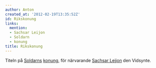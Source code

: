 ```yaml
---
author: Anton
created_at: '2012-02-19T13:35:52Z'
id: Rikskonung
links:
  mention:
  - Sachsar Leijon
  - Soldarn
  - konung
title: Rikskonung
---
```


Titeln på [Soldarns][] [konung], för närvarande [Sachsar Leijon] den Vidsynte.

  [Soldarns]: Soldarn
  [konung]: konung
  [Sachsar Leijon]: Sachsar_Leijon
